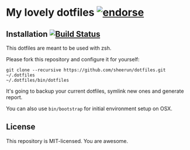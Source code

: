 # My lovely dotfiles [![endorse](https://api.coderwall.com/sheerun/endorsecount.png)](https://coderwall.com/sheerun)

## Installation [![Build Status](https://secure.travis-ci.org/sheerun/dotfiles.png?branch=master)](http://travis-ci.org/sheerun/dotfiles)

This dotfiles are meant to be used with zsh.

Please fork this repository and configure it for yourself:

```
git clone --recursive https://github.com/sheerun/dotfiles.git ~/.dotfiles
~/.dotfiles/bin/dotfiles
```

It's going to backup your current dotfiles, symlink new ones and generate report.

You can also use `bin/bootstrap` for initial environment setup on OSX.

## License

This repository is MIT-licensed. You are awesome.
